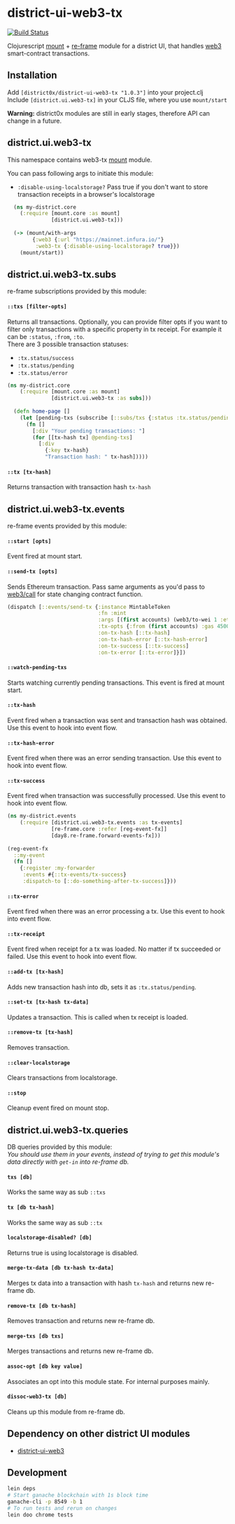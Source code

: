 # district-ui-web3-tx

[![Build Status](https://travis-ci.org/district0x/district-ui-web3-tx.svg?branch=master)](https://travis-ci.org/district0x/district-ui-web3-tx)

Clojurescript [mount](https://github.com/tolitius/mount) + [re-frame](https://github.com/Day8/re-frame) module for a district UI,
that handles [web3](https://github.com/ethereum/web3.js/) smart-contract transactions.  

## Installation
Add `[district0x/district-ui-web3-tx "1.0.3"]` into your project.clj  
Include `[district.ui.web3-tx]` in your CLJS file, where you use `mount/start`

**Warning:** district0x modules are still in early stages, therefore API can change in a future.

## district.ui.web3-tx
This namespace contains web3-tx [mount](https://github.com/tolitius/mount) module.

You can pass following args to initiate this module: 
* `:disable-using-localstorage?` Pass true if you don't want to store transaction receipts in a browser's localstorage


```clojure
  (ns my-district.core
    (:require [mount.core :as mount]
              [district.ui.web3-tx]))
              
  (-> (mount/with-args
        {:web3 {:url "https://mainnet.infura.io/"}
         :web3-tx {:disable-using-localstorage? true}})
    (mount/start))
```

## district.ui.web3-tx.subs
re-frame subscriptions provided by this module:

#### `::txs [filter-opts]`
Returns all transactions. Optionally, you can provide filter opts if you want to filter only transactions with a specific property in 
tx receipt. For example it can be `:status`, `:from`, `:to`.  
There are 3 possible transaction statuses:  
* `:tx.status/success`
* `:tx.status/pending`
* `:tx.status/error`

```clojure
(ns my-district.core
    (:require [mount.core :as mount]
              [district.ui.web3-tx :as subs]))
  
  (defn home-page []
    (let [pending-txs (subscribe [::subs/txs {:status :tx.status/pending}])]  
      (fn []
        [:div "Your pending transactions: "]
        (for [[tx-hash tx] @pending-txs]
          [:div 
            {:key tx-hash}
            "Transaction hash: " tx-hash]))))
```

#### `::tx [tx-hash]`
Returns transaction with transaction hash `tx-hash`

## district.ui.web3-tx.events
re-frame events provided by this module:

#### `::start [opts]`
Event fired at mount start.

#### `::send-tx [opts]`
Sends Ethereum transaction. Pass same arguments as you'd pass to [web3/call](https://github.com/district0x/re-frame-web3-fx#web3call)
for state changing contract function. 

```clojure
(dispatch [::events/send-tx {:instance MintableToken
                             :fn :mint
                             :args [(first accounts) (web3/to-wei 1 :ether)]
                             :tx-opts {:from (first accounts) :gas 4500000}
                             :on-tx-hash [::tx-hash]
                             :on-tx-hash-error [::tx-hash-error]
                             :on-tx-success [::tx-success]
                             :on-tx-error [::tx-error]}])
```

#### `::watch-pending-txs`
Starts watching currently pending transactions. This event is fired at mount start.

#### `::tx-hash`
Event fired when a transaction was sent and transaction hash was obtained. Use this event to hook into event flow.  

#### `::tx-hash-error`
Event fired when there was an error sending transaction. Use this event to hook into event flow.

#### `::tx-success`
Event fired when transaction was successfully processed. Use this event to hook into event flow.

```clojure
(ns my-district.events
    (:require [district.ui.web3-tx.events :as tx-events]
              [re-frame.core :refer [reg-event-fx]]
              [day8.re-frame.forward-events-fx]))
              
(reg-event-fx
  ::my-event
  (fn []
    {:register :my-forwarder
     :events #{::tx-events/tx-success}
     :dispatch-to [::do-something-after-tx-success]}))
```

#### `::tx-error`
Event fired when there was an error processing a tx. Use this event to hook into event flow.

#### `::tx-receipt`
Event fired when receipt for a tx was loaded. No matter if tx succeeded or failed. Use this event to hook into event flow.

#### `::add-tx [tx-hash]`
Adds new transaction hash into db, sets it as `:tx.status/pending`. 

#### `::set-tx [tx-hash tx-data]`
Updates a transaction. This is called when tx receipt is loaded.

#### `::remove-tx [tx-hash]`
Removes transaction.  

#### `::clear-localstorage`
Clears transactions from localstorage.

#### `::stop`
Cleanup event fired on mount stop.

## district.ui.web3-tx.queries
DB queries provided by this module:  
*You should use them in your events, instead of trying to get this module's 
data directly with `get-in` into re-frame db.*

#### `txs [db]`
Works the same way as sub `::txs`

#### `tx [db tx-hash]`
Works the same way as sub `::tx`

#### `localstorage-disabled? [db]`
Returns true is using localstorage is disabled. 

#### `merge-tx-data [db tx-hash tx-data]`
Merges tx data into a transaction with hash `tx-hash` and returns new re-frame db.

#### `remove-tx [db tx-hash]`
Removes transaction and returns new re-frame db.

#### `merge-txs [db txs]`
Merges transactions and returns new re-frame db.

#### `assoc-opt [db key value]`
Associates an opt into this module state. For internal purposes mainly.

#### `dissoc-web3-tx [db]`
Cleans up this module from re-frame db. 

## Dependency on other district UI modules
* [district-ui-web3](https://github.com/district0x/district-ui-web3)

## Development
```bash
lein deps
# Start ganache blockchain with 1s block time
ganache-cli -p 8549 -b 1
# To run tests and rerun on changes
lein doo chrome tests
```